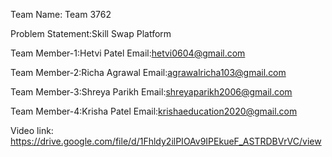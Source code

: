 Team Name: Team 3762

Problem Statement:Skill Swap Platform

Team Member-1:Hetvi Patel
        Email:hetvi0604@gmail.com

Team Member-2:Richa Agrawal
        Email:agrawalricha103@gmail.com

Team Member-3:Shreya Parikh
        Email:shreyaparikh2006@gmail.com

Team Member-4:Krisha Patel
        Email:krishaeducation2020@gmail.com

Video link: https://drive.google.com/file/d/1Fhldy2ilPIOAv9IPEkueF_ASTRDBVrVC/view
